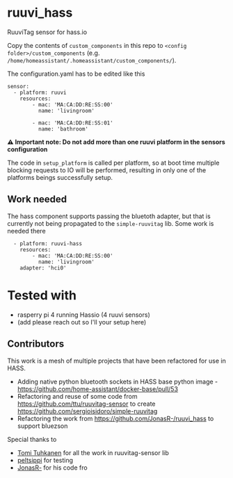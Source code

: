 # ruuvi_hass
RuuviTag sensor for hass.io

Copy the contents of `custom_components` in this repo to `<config folder>/custom_components` (e.g. `/home/homeassistant/.homeassistant/custom_components/`).

The configuration.yaml has to be edited like this
```
sensor:
  - platform: ruuvi
    resources:
        - mac: 'MA:CA:DD:RE:SS:00'
          name: 'livingroom'
        
        - mac: 'MA:CA:DD:RE:SS:01'
          name: 'bathroom'
```

**⚠️ Important note: Do not add more than one ruuvi platform in the sensors configuration** 

The code in `setup_platform` is called per platform, so at boot time multiple blocking requests to IO will be performed, resulting in only one of the platforms beings successfully setup.

## Work needed
The hass component supports passing the bluetoth adapter, but that is currently
not being propagated to the `simple-ruuvitag` lib. Some work is needed there
```
  - platform: ruuvi-hass
    resources:
        - mac: 'MA:CA:DD:RE:SS:00'
          name: 'livingroom'
    adapter: 'hci0' 
```

# Tested with

* rasperry pi 4 running Hassio (4 ruuvi sensors)
* (add please reach out so I'll your setup here)


## Contributors 
This work is a mesh of multiple projects that have been refactored for use in HASS.

- Adding native python bluetooth sockets in HASS base python image - https://github.com/home-assistant/docker-base/pull/53
- Refactoring and reuse of some code from https://github.com/ttu/ruuvitag-sensor to create https://github.com/sergioisidoro/simple-ruuvitag
- Refactoring the work from https://github.com/JonasR-/ruuvi_hass to support bluezson

Special thanks to 
* [Tomi Tuhkanen](https://github.com/ttu) for all the work in ruuvitag-sensor lib
* [peltsippi](https://github.com/peltsippi) for testing
* [JonasR-](https://github.com/JonasR-) for his code fro